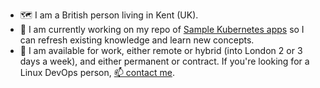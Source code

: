 - 🗺️ I am a British person living in Kent (UK).
- 🔭 I am currently working on my repo of [Sample Kubernetes apps](/k8s-apps/) so I can refresh existing knowledge and learn new concepts.
- 💼 I am available for work, either remote or hybrid (into London 2 or 3 days a week), and either permanent or contract. If you're looking for a Linux DevOps person, [📫 contact me](mailto:github3746@ashleygc.co.uk).
